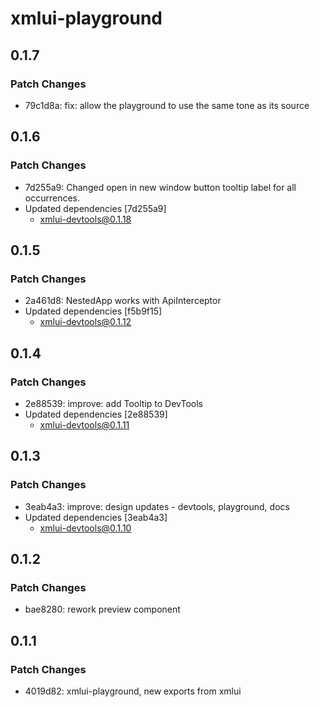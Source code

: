 # xmlui-playground

## 0.1.7

### Patch Changes

- 79c1d8a: fix: allow the playground to use the same tone as its source

## 0.1.6

### Patch Changes

- 7d255a9: Changed open in new window button tooltip label for all occurrences.
- Updated dependencies [7d255a9]
  - xmlui-devtools@0.1.18

## 0.1.5

### Patch Changes

- 2a461d8: NestedApp works with ApiInterceptor
- Updated dependencies [f5b9f15]
  - xmlui-devtools@0.1.12

## 0.1.4

### Patch Changes

- 2e88539: improve: add Tooltip to DevTools
- Updated dependencies [2e88539]
  - xmlui-devtools@0.1.11

## 0.1.3

### Patch Changes

- 3eab4a3: improve: design updates - devtools, playground, docs
- Updated dependencies [3eab4a3]
  - xmlui-devtools@0.1.10

## 0.1.2

### Patch Changes

- bae8280: rework preview component

## 0.1.1

### Patch Changes

- 4019d82: xmlui-playground, new exports from xmlui
